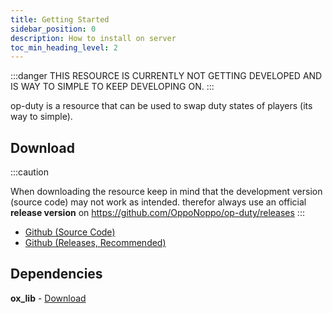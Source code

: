 ```yaml
---
title: Getting Started
sidebar_position: 0
description: How to install on server
toc_min_heading_level: 2
---
```


:::danger
THIS RESOURCE IS CURRENTLY NOT GETTING DEVELOPED AND IS WAY TO SIMPLE TO KEEP DEVELOPING ON.
:::

op-duty is a resource that can be used to swap duty states of players (its way to simple).

## Download
:::caution

When downloading the resource keep in mind that the development version (source code) may not work as intended.  therefor always use an official **release version** on https://github.com/OppoNoppo/op-duty/releases
:::
- [Github (Source Code)](https://github.com/OppoNoppo/op-duty/)
- [Github (Releases, Recommended)](https://github.com/OppoNoppo/op-duty/releases/)

## Dependencies
**ox_lib** - [Download](https://github.com/overextended/ox_lib/releases)
